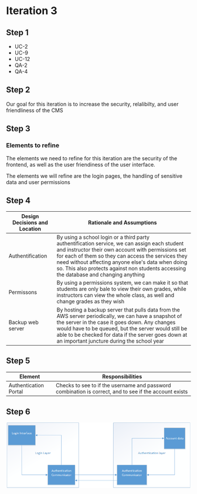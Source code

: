 # Iteration 3

## Step 1

* UC-2
* UC-9
* UC-12
* QA-2
* QA-4

## Step 2

Our goal for this iteration is to increase the security, relalibilty, and user friendliness of the CMS

## Step 3

### Elements to refine

The elements we need to refine for this iteration are the security of the frontend, as well as the user friendiness of the user interface.

The elements we will refine are the login pages, the handling of sensitive data and user permissions

## Step 4
| Design Decisions and Location | Rationale and Assumptions                                                                                                                                                                                                                                                                                                                               |
| ----------------------------- | ------------------------------------------------------------------------------------------------------------------------------------------------------------------------------------------------------------------------------------------------------------------------------------------------------------------------------------------------------- |
| Authentification              | By using a school login or a third party authentification service, we can assign each student and instructor their own account with permissions set for each of them so they can access the services they need without affecting anyone else's data when doing so. This also protects against non students accessing the database and changing anything |
| Permissons                    | By using a permissions system, we can make it so that students are only bale to view their own grades, while instructors can view the whole class, as well and change grades as they wish                                                                                                                                                               |
| Backup web server             | By hosting a backup server that pulls data from the AWS server periodically, we can have a snapshot of the server in the case it goes down. Any changes would have to be queued, but the server would still be able to be checked for data if the server goes down at an important juncture during the school year                                      |

## Step 5

| Element               | Responsibilities                                                                                       |
| --------------------- | ------------------------------------------------------------------------------------------------------ |
| Authentication Portal | Checks to see to if the username and password combination is correct, and to see if the account exists |

## Step 6
![](https://github.com/SOFE3650F18/project-group-22/blob/master/Iteration%203/Drawing2.png)

